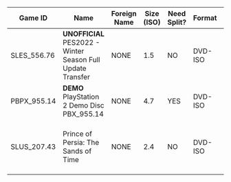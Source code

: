 | Game ID     | Name | Foreign Name | Size (ISO) | Need Split? | Format | VNC | IGR | PADEMU | GSM | Compatible? | Console | Reporter | Notes |
| --- | --- | --- | --- | --- | ---  | ---  | --- | --- | --- | --- | --- | --- | --- |
| SLES_556.76 | **UNOFFICIAL** PES2022 - Winter Season Full Update Transfer | NONE | 1.5 | NO | DVD-ISO | NO | NO | NO | NO | YES | SCPH-70005 | Colton Silva | [Source](https://archive.org/details/PES2022-WinterTransfer-PS2)
| PBPX_955.14 | **DEMO** PlayStation 2 Demo Disc PBX_955.14 | NONE | 4.7 | YES | DVD-ISO | USELESS | NO | NO | YES | YES | Any Model | Colton Silva | Laggy Video [Source](https://archive.org/details/pbpx-95514)
| SLUS_207.43 | Prince of Persia: The Sands of Time | NONE | 2.4 | NO | DVD-ISO | YES | NO | NO | NO | YES | SCPH-70005 | Colton Silva | Laggy intro and in-game movie.
